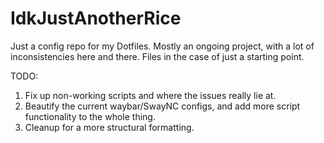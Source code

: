 # IdkJustAnotherRice
Just a config repo for my Dotfiles.
Mostly an ongoing project, with a lot of inconsistencies here and there.
Files in the case of just a starting point.

TODO: 
  1. Fix up non-working scripts and where the issues really lie at.
  2. Beautify the current waybar/SwayNC configs, and add more script functionality to the whole thing.
  3. Cleanup for a more structural formatting.

